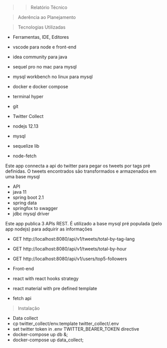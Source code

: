 >> Relatório Técnico

> Aderência ao Planejamento


> Tecnologias Utilizadas

- Ferramentas, IDE, Editores
 - vscode para node e front-end
 - idea community para java
 - sequel pro no mac para mysql
 - mysql workbench no linux para mysql
 - docker e docker compose
 - terminal hyper
 - git

- Twitter Collect
 - nodejs 12.13
 - mysql
 - sequelize lib
 - node-fetch

 Este app connecta a api do twitter para pegar os tweets por tags pré definidas. O tweets encontrados são transformados e armazenados em uma base mysql

- API
 - java 11
 - spring boot 2.1
 - spring data
 - springfox to swagger
 - jdbc mysql driver

 Este app publica 3 APIs REST. É utilizado a base mysql pré populada (pelo app nodejs) para adquirir as informações 

 - GET http://localhost:8080/api/v1/tweets/total-by-tag-lang
 - GET http://localhost:8080/api/v1/tweets/total-by-hour
 - GET http://localhost:8080/api/v1/users/top5-followers

- Front-end
 - react with react hooks strategy
 - react material with pre defined template
 - fetch api

> Instalação

- Data collect
 - cp twitter_collect/env.template twitter_collect/.env
 - set twitter token in .env TWITTER_BEARER_TOKEN directive
 - docker-compose up db &;
 - docker-compose up data_collect;